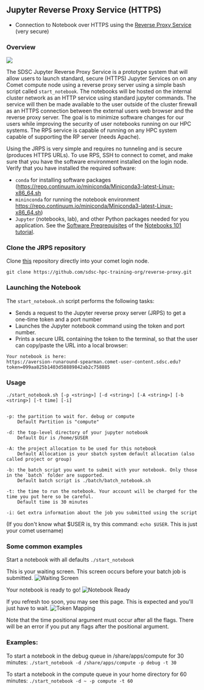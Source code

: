 ## Jupyter Reverse Proxy Service (HTTPS)
* Connection to Notebook over HTTPS using the [Reverse Proxy Service](https://github.com/sdsc-hpc-training-org/reverse-proxy)  (very secure)
<!-- reverse-proxy 101 repo -->


### Overview

![](https://github.com/sdsc-hpc-training-org/notebooks-101/raw/master/Docs/images/Reverse-Proxy-Service-for-Secure-Jupyter-Notebooks-Arch.png?raw=true)

The SDSC Jupyter Reverse Proxy Service is a prototype system that will allow users to launch standard, secure (HTTPS) Jupyter Services on on any Comet compute node using a reverse proxy server using a simple bash script called `start_notebook`. The notebooks will be hosted on the internal cluster network as an HTTP service using standard jupyter commands. The service will then be made available to the user outside of the cluster firewall as an HTTPS connection between the external users web browser and the reverse proxy server. The goal is to minimize software changes for our users while improving the security of user notebooks running on our HPC systems. The RPS service is capable of running on any HPC system capable of supporting the RP server (needs Apache).

Using the JRPS is very simple and requires no tunneling and is secure (produces HTTPS URLs). To use RPS, SSH to connect to comet, and make sure that you have the software environment installed on the login node. Verify that you have installed the required software: 
* `conda` for installing software packages (https://repo.continuum.io/miniconda/Miniconda3-latest-Linux-x86_64.sh
* `mininconda` for running the notebook environment https://repo.continuum.io/miniconda/Miniconda3-latest-Linux-x86_64.sh)
* `Jupyter` (notebooks, lab), and other Python packages needed for you application.
See the [Software Preqrequisites](https://comet-notebooks-101.readthedocs.io/en/tscc/prerequisites.html) of the [Notebooks 101 tutorial](https://comet-notebooks-101.readthedocs.io/en/tscc/index.html).

### Clone the JRPS repository
Clone [this](https://github.com/sdsc-hpc-training-org/reverse-proxy) repository directly into your comet login node.  
```
git clone https://github.com/sdsc-hpc-training-org/reverse-proxy.git
```

### Launching the Notebook
The `start_notebook.sh` script performs the following tasks:
* Sends a request to the Jupyter reverse proxy server (JRPS) to get a one-time token and a port number
* Launches the Jupyter notebook command using the token and port number.
* Prints a secure URL containing the token to the terminal, so that the user can copy/paste the URL into a local browser:
```
Your notebook is here:
https://aversion-runaround-spearman.comet-user-content.sdsc.edu?token=099aa825b1403d58889842ab2c758885

```

### Usage
`./start_notebook.sh [-p <string>] [-d <string>] [-A <string>] [-b <string>] [-t time] [-i]`

```

-p: the partition to wait for. debug or compute
    Default Partition is "compute"
    
-d: the top-level directory of your jupyter notebook
    Default Dir is /home/$USER

-A: the project allocation to be used for this notebook
    Default Allocation is your sbatch system default allocation (also called project or group)
    
-b: the batch script you want to submit with your notebook. Only those in the `batch` folder are supported.
    Default batch script is ./batch/batch_notebook.sh
    
-t: the time to run the notebook. Your account will be charged for the time you put here so be careful.
    Default time is 30 minutes
    
-i: Get extra information about the job you submitted using the script

```
(If you don't know what $USER is, try this command: `echo $USER`. This is just your comet username)

### Some common examples
Start a notebook with all defaults
`./start_notebook`

This is your waiting screen. This screen occurs before your batch job is submitted.
![Waiting Screen](https://github.com/sdsc-hpc-training-org/reverse-proxy/blob/master/.examples_images/ex1.png?raw=true)

Your notebook is ready to go!
![Notebook Ready](https://github.com/sdsc-hpc-training-org/reverse-proxy/blob/master/.examples_images/ex2.png?raw=true)

If you refresh too soon, you may see this page. This is expected and you'll just have to wait.
![Token Mapping](https://github.com/sdsc-hpc-training-org/reverse-proxy/blob/master/.examples_images/ex3.png?raw=true)

Note that the time positional argument must occur after all the flags. There will be an error if you put any flags after the positional argument.

### Examples:
To start a notebook in the debug queue in /share/apps/compute for 30 minutes: 
`./start_notebook -d /share/apps/compute -p debug -t 30`

To start a notebook in the compute queue in your home directory for 60 minutes: 
`./start_notebook -d ~ -p compute -t 60`
